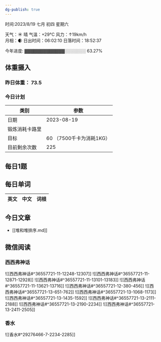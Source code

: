 ```yaml
---
dg-publish: true
---
```



时间:2023/8/19 七月 初四 星期六

天气：☀️   晴 气温：+29°C 风力：↑19km/h  
月相：🌒 日出时间：06:02:10 日落时间：18:52:37

今年进度: ▓▓▓▓▓▓▓▓▓▓▓▓▓░░░░░░░ 63.27%

## 体重摄入

### 昨日体重： 73.5
### 今日计划

| 类别           | 参数                    |
| -------------- | ----------------------- |
| 日期           | 2023-08-19               |
| 锻炼消耗卡路里 | |
| 目标           | 60      （7500千卡为消耗1KG）                |
| 目前剩余次数               |        225                  |



## 每日1题


## 每日单词

| 英文       | 中文       |词根|
| ---------- | ---------- | ---|


## 今日文章

- [[堆和堆排序.md]]


## 微信阅读

<!-- start of weread -->

### 西西弗神话
![[西西弗神话#^36557721-11-12248-12307]]
![[西西弗神话#^36557721-11-12871-12928]]
![[西西弗神话#^36557721-11-13101-13183]]
![[西西弗神话#^36557721-11-13621-13716]]
![[西西弗神话#^36557721-12-380-456]]
![[西西弗神话#^36557721-13-651-762]]
![[西西弗神话#^36557721-13-1068-1173]]
![[西西弗神话#^36557721-13-1435-1592]]
![[西西弗神话#^36557721-13-2111-2188]]
![[西西弗神话#^36557721-13-2190-2234]]
![[西西弗神话#^36557721-13-2411-2505]]

### 香水
![[香水#^29276466-7-2234-2285]]

<!-- end of weread -->

